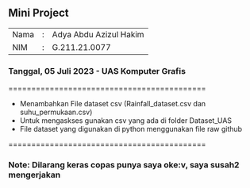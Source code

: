 ## Mini Project
<table>
  <tr>
    <td>Nama</td>
    <td>:</td>
    <td>Adya Abdu Azizul Hakim</td>
  </tr>
  <tr>
    <td>NIM</td>
    <td>:</td>
    <td>G.211.21.0077</td>
  </tr>
</table>

### Tanggal, 05 Juli 2023 - UAS Komputer Grafis
===========================================
- Menambahkan File dataset csv (Rainfall_dataset.csv dan suhu_permukaan.csv)
- Untuk mengaskses gunakan csv yang ada di folder Dataset_UAS 
- File dataset yang digunakan di python menggunakan file raw github

===========================================
### Note: Dilarang keras copas punya saya oke:v, saya susah2 mengerjakan
